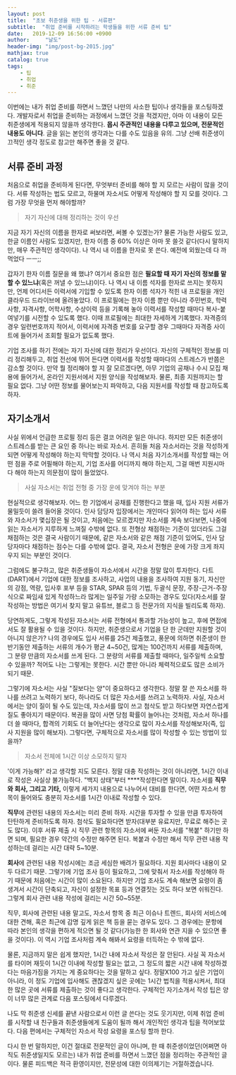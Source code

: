 ```yaml
---
layout: post
title:  "초보 취준생을 위한 팁 - 서류편"
subtitle:  "취업 준비를 시작하려는 학생들을 위한 서류 준비 팁"
date:   2019-12-09 16:56:00 +0900
author:     "날도"
header-img: "img/post-bg-2015.jpg"
mathjax: true
catalog: true
tags: 
    - 팁
    - 취업
    - 취준
---
```


이번에는 내가 취업 준비를 하면서 느꼈던 나만의 사소한 팁이나 생각들을 포스팅하겠다. 개발자로서 취업을 준비하는 과정에서 느꼈던 것을 적겠지만, 아마 이 내용이 모든 취준생에게 적용되지 않을까 생각한다. **몹시 주관적인 내용을 다루고 있으며, 전문적인 내용도 아니다**. 글을 읽는 본인의 생각과는 다를 수도 있음을 유의. 그냥 선배 취준생이 끄적인 생각 정도로 참고만 해주면 좋을 것 같다.

## 서류 준비 과정

처음으로 취업을 준비하게 된다면, 무엇부터 준비를 해야 할 지 모르는 사람이 많을 것이다. 서류 작성하는 법도 모르고, 하물며 자소서도 어떻게 작성해야 할 지 모를 것이다. 그럼 가장 무엇을 먼저 해야할까?

> 자기 자신에 대해 정리하는 것이 우선

지금 자기 자신의 이름을 한자로 써보라면, 써볼 수 있겠는가? 물론 가능한 사람도 있고, 한글 이름인 사람도 있겠지만, 한자 이름 중 60% 이상은 아마 못 쓸것 같다(다시 말하지만, 매우 주관적인 생각이다). 나 역시 내 이름을 한자로 못 쓴다. 예전에 외웠는데 다 까먹었다 ㅡㅡ;;

갑자기 한자 이름 질문을 왜 했냐? 여기서 중요한 점은 **필요할 때 자기 자신의 정보를 말할 수 있느냐**(혹은 꺼낼 수 있느냐)이다. 나 역시 내 이름 석자를 한자로 쓰지는 못하지만, 언제 어디서든 이력서에 기입할 수 있도록 한자 이름 석자가 적힌 내 프로필을 개인 클라우드 드라이브에 올려놓았다. 이 프로필에는 한자 이름 뿐만 아니라 주민번호, 학력사항, 자격사항, 어학사항, 수상이력 등을 기록해 놓아 이력서를 작성할 때마다 복사-붙여넣기를 시전할 수 있도록 했다. 이때 프로필에는 최대한 자세하게 기록했다. 자격증의 경우 일련번호까지 적어서, 이력서에 자격증 번호를 요구할 경우 그때마다 자격증 사이트에 들어가서 조회할 필요가 없도록 했다. 

기업 조사를 하기 전에는 자기 자신에 대한 정리가 우선이다. 자신의 구체적인 정보를 미리 정리해두고, 취업 전선에 뛰어 든다면 이력서를 작성할 때마다의 스트레스가 반쯤은 감소할 것이다. 만약 뭘 정리해야 할 지 잘 모르겠다면, 아무 기업의 공채나 수시 모집 채용에 들어가서, 온라인 지원서에서 지원 양식을 작성해보자. 물론, 최종 지원까지는 할 필요 없다. 그냥 어떤 정보를 물어보는지 파악하고, 다음 지원서를 작성할 때 참고하도록 하자.

## 자기소개서

사실 위에서 언급한 프로필 정리 등은 결코 어려운 일은 아니다. 하지만 모든 취준생이 스트레스를 받는 큰 요인 중 하나는 바로 자소서. 흔히들 처음 자소서라는 것을 작성하게 되면 어떻게 작성해야 하는지 막막할 것이다. 나 역시 처음 자기소개서를 작성할 때는 어떤 점을 주로 어필해야 하는지, 기업 조사를 어디까지 해야 하는지, 그걸 매번 지원시마다 해야 하는지 의문점이 많이 들었었다. 

> 사실 자소서는 취업 전형 중 가장 운에 맞겨야 하는 부분

현실적으로 생각해보자. 어느 한 기업에서 공채를 진행한다고 했을 때, 입사 지원 서류가 물밀듯이 쓸려 들어올 것이다. 인사 담당자 입장에서는 개인마다 읽어야 하는 입사 서류와 자소서가 몇십장은 될 것이고, 처음에는 모르겠지만 자소서를 계속 보다보면, 나중에 읽는 자소서가 지루하게 느껴질 수밖에 없다. 또 전형상 채점하는 기준이 있더라도 그걸 채점하는 것은 결국 사람이기 때문에, 같은 자소서와 같은 채점 기준이 있어도, 인사 담당자마다 채점하는 점수는 다를 수밖에 없다. 결국, 자소서 전형은 운에 가장 크게 좌지우지 되는 부분인 것이다.

그럼에도 불구하고, 많은 취준생들이 자소서에서 시간을 정말 많이 투자한다. 다트(DART)에서 기업에 대한 정보를 조사하고, 사업의 내용을 조사하여 지원 동기, 자신만의 강점, 역량, 입사후 포부 등을 STAR, SPAR 등의 기법, 두괄식 문장, 주장-근거-주장 식으로 짜임새 있게 작성하느라 많게는 일주일 가량 소모하는 경우도 있다(자소서를 잘 작성하는 방법은 여기서 찾지 말고 유튜브, 블로그 등 전문가의 지식을 빌리도록 하자).

당연하게도, 그렇게 작성된 자소서는 서류 전형에서 통과할 가능성이 높고, 후에 면접에서도 잘 활용될 수 있을 것이다. 하지만, 취준생으로서 기업을 단 한 군데만 지원할 것이 아니지 않은가? 나의 경우에도 입사 서류를 25건 제출했고, 풍문에 의하면 취준생이 한 반기동안 제출하는 서류의 개수가 평균 4~50건, 많게는 100건까지 서류를 제출하며, 그 분량 만큼의 자소서를 쓰게 된다. 그 분량의 서류를 제출할 때마다, 일주일씩 소요할 수 있을까? 적어도 나는 그렇게는 못한다. 시간 뿐만 아니라 체력적으로도 많은 소비가 되기 때문.

그렇기에 자소서는 사실 "질보다는 양"이 중요하다고 생각한다. 정말 잘 쓴 자소서를 하나를 쓰려고 노력하기 보다, 하나라도 더 많은 자소서를 쓰려고 노력하자. 사실, 자소서에서는 양이 질이 될 수도 있는데, 자소서를 많이 쓰고 첨삭도 받고 하다보면 자연스럽게 질도 좋아지기 때문이다. 복권을 많이 사면 당첨 확률이 늘어나는 것처럼, 자소서 하나를 더 쓸 때마다, 합격의 기회도 더 늘어난다는 생각으로 많이 자소서를 작성해보자(즉, 입사 지원을 많이 해보자). 그렇다면, 구체적으로 자소서를 많이 작성할 수 있는 방법이 있을까?

> 자소서 전체에 1시간 이상 소모하지 말자

'이게 가능해?' 라고 생각할 지도 모른다. 정말 대충 작성하는 것이 아니라면, 1시간 이내로 작성은 사실상 불가능하다. "백지 상태"부터 ****작성한다면 말이다. 자소서를 **직무와 회사, 그리고 기타,** 이렇게 세가지 내용으로 나누어서 대비를 한다면, 어떤 자소서 항목이 들어와도 충분히 자소서를 1시간 이내로 작성할 수 있다.

**직무**에 관련된 내용의 자소서는 미리 준비 하자. 시간을 투자할 수 있을 만큼 투자하여 탄탄하게 준비하도록 하자. 첨삭도 필요하다면 받자(대부분 유료지만, 무료로 해주는 곳도 많다). 이후 서류 제출 시 직무 관련 항목의 자소서에 써둔 자소서를 "복붙" 하기만 하면 되며, 필요한 경우 약간의 수정만 해주면 된다. 복붙과 수정만 해서 직무 관련 내용 작성하는데 걸리는 시간 대략 5~10분.

**회사**에 관련된 내용 작성시에는 조금 세심한 배려가 필요하다. 지원 회사마다 내용이 모두 다르기 때문. 그렇기에 기업 조사 등이 필요하고, 그에 맞춰서 자소서를 작성해야 하기 때문에 처음에는 시간이 많이 소요된다. 하지만 기업 조사도 계속 해보면 요령이 좀 생겨서 시간이 단축되고, 자신이 설정한 목표 등과 연결짓는 것도 하다 보면 쉬워진다. 그렇게 회사 관련 내용 작성에 걸리는 시간 50~55분.

직무, 회사에 관련된 내용 말고도, 자소서 항목 중 최근 이슈나 트렌드, 회사의 서비스에 대한 견해, 혹은 최근에 감명 깊게 읽은 책 등을 묻는 경우도 있다. 그 경우에는 문항에 따라 본인의 생각을 편하게 적으면 될 것 같다(가능한 한 회사와 연관 지을 수 있으면 좋을 것이다). 이 역시 기업 조사처럼 계속 해봐서 요령을 터득하는 수 밖에 없다.

물론, 지금까지 말은 쉽게 했지만, 1시간 내에 자소서 작성은 잘 안된다. 사실 꼭 자소서를 타이머 재듯이 1시간 이내에 작성할 필요는 없고, 그 정도의 짧은 시간 내에 작성하겠다는 마음가짐을 가지는 게 중요하다는 것을 말하고 싶다. 정말X100 가고 싶은 기업이 아니라, 이 정도 기업에 입사해도 괜찮겠지 싶은 곳에는 1시간 법칙을 적용시켜서, 최대한 많은 곳에 서류를 제출하는 것이 좋다고 생각한다. 구체적인 자기소개서 작성 팁은 양이 너무 많은 관계로 다음 포스팅에서 다루겠다.

나도 막 취준생 신세를 끝낸 사람으로서 이런 글 쓴다는 것도 웃기지만, 이제 취업 준비를 시작할 내 친구들과 취준생들에게 도움이 될까 해서 개인적인 생각과 팁을 적어보았다. 다음 편에서는 구체적인 자소서 작성 요령을 포스팅 할까 한다.

다시 한 번 말하지만, 이건 절대로 전문적인 글이 아니며, 한 때 취준생이었던(어쩌면 아직도 취준생일지도 모르는) 내가 취업 준비를 하면서 느꼈던 점을 정리하는 주관적인 글이다. 물론 피드백은 적극 환영이지만, 전문성에 대한 이의제기는 거절하겠습니다.
